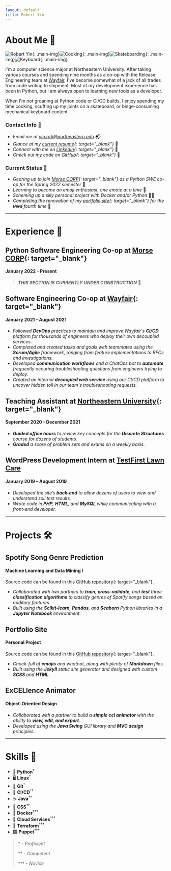 ```yaml
---
layout: default
title: Robert Yin
---
```


# About Me 🤠

![Robert Yin](assets/images/robert_yin.jpg){: .main-img}![Cooking](assets/images/cooking.jpg){: .main-img}![Skateboarding](assets/images/skateboarding.jpeg){: .main-img}![Keyboard](assets/images/keyboard.jpeg){: .main-img}

I'm a computer science major at Northeastern University. After taking various courses and spending nine months as a co-op with the Release Engineering team at [Wayfair](https://www.wayfair.com), I've become somewhat of a jack of all trades from code writing to shipment. Most of my development experience has been in Python, but I am always open to learning new tools as a developer.

When I'm not groaning at Python code or CI/CD builds, I enjoy spending my time cooking, scuffing up my joints on a skateboard, or binge-consuming mechanical keyboard content.

### Contact Info 📲

* *Email me at [yin.rob@northeastern.edu](mailto:yin.rob@northeastern.edu)*  📬
* *Glance at my [current resume](assets/files/robert_yin_resume.pdf){: target="_blank"}*  📜
* *Connect with me on [LinkedIn](https://www.linkedin.com/in/boberto){: target="_blank"}*  👥
* *Check out my code on [GitHub](https://github.com/bobertoyin){: target="_blank"}*  📁

### Current Status 📍

* *Gearing up to join [Morse CORP](https://www.morsecorp.com){: target="_blank"} as a Python SWE co-op for the Spring 2022 semester*  🐉
* *Learning to become an emoji enthusiast, one emote at a time*  🦾
* *Scheming up a silly personal project with Docker and/or Python*  🐍🐳
* *Completing the renovation of my [portfolio site](https://github.com/bobertoyin/bobertoyin.github.io){: target="_blank"} for the ~~third~~ fourth time*  📐

---

# Experience 💼

## Python Software Engineering Co-op at [Morse CORP](https://www.morsecorp.com){: target="_blank"}
#### January 2022 - Present

> ***THIS SECTION IS CURRENTLY UNDER CONSTRUCTION***  🚧

## Software Engineering Co-op at [Wayfair](https://www.wayfair.com){: target="_blank"}
#### January 2021 - August 2021

* *Followed **DevOps** practices to maintain and improve Wayfair's **CI/CD** platform for thousands of engineers who deploy their own decoupled services.*
* *Completed and created tasks and goals with teammates using the **Scrum/Agile** framework, ranging from feature implementations to RFCs and investigations.*
* *Developed **communication workflows** and a ChatOps bot to **automate** frequently occuring troubleshooting questions from engineers trying to deploy.*
* *Created an internal **decoupled web service** using our CI/CD platform to uncover hidden toil in our team's troubleshooting requests.*

## Teaching Assistant at [Northeastern University](https://www.northeastern.edu){: target="_blank"}
#### September 2020 - December 2021

* ***Guided office hours** to review key concepts for the **Discrete Structures** course for dozens of students.*
* ***Graded** a score of problem sets and exams on a weekly basis.*

## WordPress Development Intern at [TestFirst Lawn Care]()
#### January 2019 – August 2019

* *Developed the site’s **back-end** to allow dozens of users to view and understand soil test results.*
* *Wrote code in **PHP**, **HTML**, and **MySQL** while communicating with a front-end developer.*

---

# Projects 🛠

## Spotify Song Genre Prediction
#### Machine Learning and Data Mining I

Source code can be found in this [GitHub repository](https://github.com/bobertoyin/ds4400-project){: target="_blank"}.

* *Collaborated with two partners to **train**, **cross-validate**, and **test** three **classification algorithms** to classify genres of Spotify songs based on auditory features.*
* *Built using the **Scikit-learn**, **Pandas**, and **Seaborn** Python libraries in a **Jupyter Notebook** environment.*

## Portfolio Site
#### Personal Project

Source code can be found in this [GitHub repository](https://github.com/bobertoyin/bobertoyin.github.io){: target="_blank"}.

* *Chock-full of **emojis** and whatnot, along with plenty of **Markdown** files.*
* *Built using the **Jekyll** static site generator and designed with custom **SCSS** and **HTML**.*

## ExCELlence Animator
#### Object-Oriented Design
* *Collaborated with a partner to build a **simple cel animator** with the ability to **view, edit, and export**.*
* *Developed using the **Java Swing** GUI library and **MVC design** principles.*

---

# Skills 🧮

* 🐍 **Python**<sup>&#8224;</sup>
* 🖥 **Linux**<sup>&#8224;</sup>
* 💾 **Git**<sup>&#8224;</sup>
* 🚢 **CI/CD**<sup>&#8224;&#8224;</sup>
* ☕️ **Java**<sup>&#8224;&#8224;</sup>
* 🎨 **CSS**<sup>&#8224;&#8224;</sup>
* 🐳 **Docker**<sup>&#8224;&#8224;&#8224;</sup>
* 📡 **Cloud Services**<sup>&#8224;&#8224;&#8224;</sup>
* 🔌 **Terraform**<sup>&#8224;&#8224;&#8224;</sup>
* 🎛 **Puppet**<sup>&#8224;&#8224;&#8224;</sup>

> &#8224; - *Proficient*
>
> &#8224;&#8224; - *Competent*
>
> &#8224;&#8224;&#8224; - *Novice*
